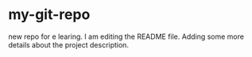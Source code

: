 # my-git-repo
new repo for e learing.
I am editing the README file. Adding some more details about the project description.
